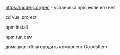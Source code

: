 https://nodejs.org/en - установка npm если его нет


cd vue_project

npm install

npm run dev


домашка: облагородить компонент GoodsItem
